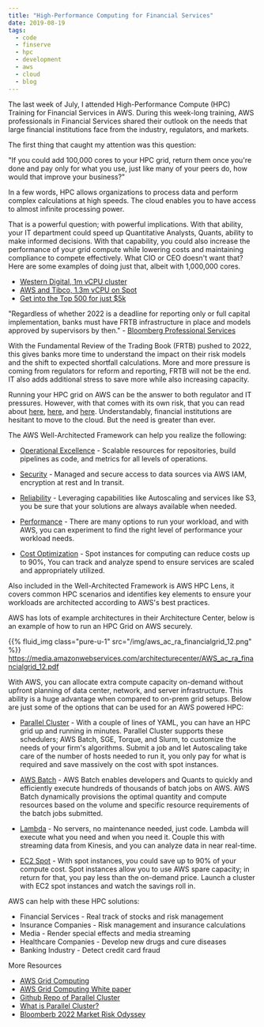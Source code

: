 ```yaml
---
title: "High-Performance Computing for Financial Services"
date: 2019-08-19
tags:
  - code
  - finserve
  - hpc
  - development
  - aws
  - cloud
  - blog
---
```


The last week of July, I attended High-Performance Compute (HPC) Training for Financial Services in AWS. 
During this week-long training, AWS professionals in Financial Services shared their outlook on the needs that large 
financial institutions face from the industry, regulators, and markets. 

The first thing that caught my attention was this question:

"If you could add 100,000 cores to your HPC grid, return them once you're done and pay only for what you use, just like 
many of your peers do, how would that improve your business?" 

In a few words, HPC allows organizations to process data and perform complex calculations at high speeds. The cloud 
enables you to have access to almost infinite processing power. 

That is a powerful question; with powerful implications. With that ability, your IT department could speed up 
Quantitative Analysts, Quants, ability to make informed decisions. With that capability, you could also increase 
the performance of your grid compute while lowering costs and maintaining compliance to compete effectively. 
What CIO or CEO doesn't want that? Here are some examples of doing just that, albeit with 1,000,000 cores. 

* [Western Digital, 1m vCPU cluster](https://aws.amazon.com/blogs/aws/western-digital-hdd-simulation-at-cloud-scale-2-5-million-hpc-tasks-40k-ec2-spot-instances/)
* [AWS and Tibco, 1.3m vCPU on Spot](https://aws.amazon.com/blogs/aws/creating-a-1-3-million-vcpu-grid-on-aws-using-ec2-spot-instances-and-tibco-gridserver/)
* [Get into the Top 500 for just $5k](https://www.top500.org/system/179693)

"Regardless of whether 2022 is a deadline for reporting only or full capital implementation, banks must have FRTB 
infrastructure in place and models approved by supervisors by then." - [Bloomberg Professional Services](https://www.bloomberg.com/professional/blog/2022-market-risk-odyssey/)

With the Fundamental Review of the Trading Book (FRTB) pushed to 2022, this gives banks more time to understand the 
impact on their risk models and the shift to expected shortfall calculations. More and more pressure is coming from 
regulators for reform and reporting, FRTB will not be the end. IT also adds additional stress to save more while 
also increasing capacity.

Running your HPC grid on AWS can be the answer to both regulator and IT pressures. However, with that comes with its 
own risk, that you can read about [here](https://www.capitalone.com/facts2019/), [here](https://www.upguard.com/breaches/cloud-leak-accenture),
 and [here](https://arstechnica.com/information-technology/2017/05/defense-contractor-stored-intelligence-data-in-amazon-cloud-unprotected/). 
 Understandably, financial institutions are hesitant to move to the cloud. But the need is greater than ever. 

The AWS Well-Architected Framework can help you realize the following:

* [Operational Excellence](https://d1.awsstatic.com/whitepapers/architecture/AWS-Operational-Excellence-Pillar.pdf) - Scalable resources for repositories, build pipelines as code, and metrics for all levels of 
operations.

* [Security](https://d1.awsstatic.com/whitepapers/architecture/AWS-Security-Pillar.pdf) - Managed and secure access to data sources via AWS IAM, encryption at rest and In transit. 

* [Reliability](https://d1.awsstatic.com/whitepapers/architecture/AWS-Reliability-Pillar.pdf) - Leveraging capabilities like Autoscaling and services like S3, you be sure that your solutions are 
always available when needed. 

* [Performance](https://d1.awsstatic.com/whitepapers/architecture/AWS-Performance-Efficiency-Pillar.pdf) - There are many options to run your workload, and with AWS, you can experiment to find the right level 
of performance your workload needs.

* [Cost Optimization](https://d1.awsstatic.com/whitepapers/architecture/AWS-Cost-Optimization-Pillar.pdf) - Spot instances for computing can reduce costs up to 90%, You can track and analyze spend to 
ensure services are scaled and appropriately utilized. 

Also included in the Well-Architected Framework is AWS HPC Lens, it covers common HPC scenarios and identifies key 
elements to ensure your workloads are architected according to AWS's best practices.

AWS has lots of example architectures in their Architecture Center, below is an example of how to run an HPC Grid on 
AWS securely.

{{% fluid_img class="pure-u-1" src="/img/aws_ac_ra_financialgrid_12.png" %}}
https://media.amazonwebservices.com/architecturecenter/AWS_ac_ra_financialgrid_12.pdf

With AWS, you can allocate extra compute capacity on-demand without upfront planning of data center, network, and 
server infrastructure. This ability is a huge advantage when compared to on-prem grid setups. Below are just some of 
the options that can be used for an AWS powered HPC: 

* [Parallel Cluster](https://github.com/aws/aws-parallelcluster) - With a couple of lines of YAML, you can have an HPC grid up and running in minutes. Parallel Cluster 
supports these schedulers; AWS Batch, SGE, Torque, and Slurm, to customize the needs of your firm's algorithms. 
Submit a job and let Autoscaling take care of the number of hosts needed to run it, you only pay for what is required 
and save massively on the cost with spot instances. 

* [AWS Batch](https://aws.amazon.com/batch/) - AWS Batch enables developers and Quants to quickly and efficiently execute hundreds of thousands of batch 
jobs on AWS. AWS Batch dynamically provisions the optimal quantity and compute resources based on the volume and specific
 resource requirements of the batch jobs submitted. 

* [Lambda](https://aws.amazon.com/lambda/) - No servers, no maintenance needed, just code. Lambda will execute what you need and when you need it. 
Couple this with streaming data from Kinesis, and you can analyze data in near real-time. 

* [EC2 Spot](https://aws.amazon.com/ec2/spot/) - With spot instances, you could save up to 90% of your compute cost. Spot instances allow you to use AWS 
spare capacity; in return for that, you pay less than the on-demand price. Launch a cluster with EC2 spot instances 
and watch the savings roll in.

AWS can help with these HPC solutions:

* Financial Services - Real track of stocks and risk management 
* Insurance Companies - Risk management and insurance calculations
* Media - Render special effects and media streaming 
* Healthcare Companies - Develop new drugs and cure diseases 
* Banking Industry - Detect credit card fraud

More Resources

* [AWS Grid Computing](https://aws.amazon.com/financial-services/grid-computing/)
* [AWS Grid Computing White paper](https://d1.awsstatic.com/Industries/Financial%20Services/Grid%20Computing/aws-financial-services-grid-computing.pdf)
* [Github Repo of Parallel Cluster](https://github.com/aws/aws-parallelcluster)
* [What is Parallel Cluster?](https://docs.aws.amazon.com/parallelcluster/latest/ug/what-is-aws-parallelcluster.html)
* [Bloomberb 2022 Market Risk Odyssey](https://www.bloomberg.com/professional/blog/2022-market-risk-odyssey/)
